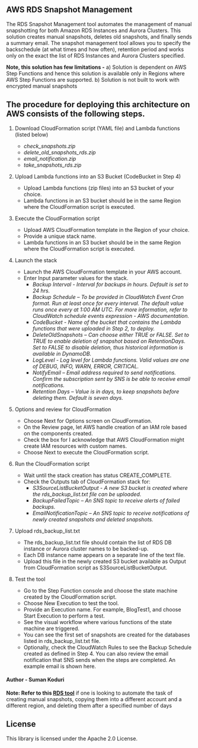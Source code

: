 ## AWS RDS Snapshot Management

The RDS Snapshot Management tool automates the management of manual snapshotting for both Amazon RDS Instances and Aurora Clusters. This solution creates manual snapshots, deletes  old snapshots, and finally sends a summary email. The snapshot management tool allows you to specify the backschedule (at what times and how often), retention period and works only on the exact the list of RDS Instances and Aurora Clusters specified. 

**Note, this solution has few limitations -** 
a)	Solution is dependent on AWS Step Functions and hence this solution is available only in Regions where AWS Step Functions are supported.
b)	Solution is not built to work with encrypted manual snapshots


## The procedure for deploying this architecture on AWS consists of the following steps. 
1. Download CloudFormation script (YAML file) and Lambda functions (listed below)
   - *check_snapshots.zip*
   - *delete_old_snapshots_rds.zip*
   - *email_notification.zip*
   - *take_snapshots_rds.zip*

2. Upload Lambda functions into an S3 Bucket (CodeBucket in Step 4)
   - Upload Lambda functions (zip files) into an S3 bucket of your choice.
   - Lambda functions in an S3 bucket should be in the same Region where the CloudFormation script is executed.

3. Execute the CloudFormation script
   - Upload AWS CloudFormation template in the Region of your choice.
   - Provide a unique stack name.
   - Lambda functions in an S3 bucket should be in the same Region where the CloudFormation script is executed.

4. Launch the stack
   - Launch the AWS CloudFormation template in your AWS account.
   - Enter Input parameter values for the stack.
     - *Backup Interval - Interval for backups in hours. Default is set to 24 hrs.*
     - *Backup Schedule – To be provided in CloudWatch Event Cron format. Run at least once for every interval. The default   value runs once every at 1:00 AM UTC. For more information, refer to CloudWatch schedule events expression - AWS documentation.*
     - *CodeBucket - Name of the bucket that contains the Lambda functions that were uploaded in Step 2, to deploy.*
     - *DeleteOldSnapshots – Can choose either TRUE or FALSE. Set to TRUE to enable deletion of snapshot based on RetentionDays. Set to FALSE to disable deletion, thus historical information is available in DynamoDB.*
     -	*LogLevel - Log level for Lambda functions. Valid values are one of DEBUG, INFO, WARN, ERROR, CRITICAL.*
     -	*NotifyEmail – Email address required to send notifications. Confirm the subscription sent by SNS is be able to receive email notifications.*
     -	*Retention Days – Value is in days, to keep snapshots before deleting them. Default is seven days.*

5. Options and review for CloudFormation
   - Choose Next for Options screen on CloudFormation.
   - On the Review page, let AWS handle creation of an IAM role based on the components created.
   - Check the box for I acknowledge that AWS CloudFormation might create IAM resources with custom names.
   - Choose Next to execute the CloudFormation script.

6. Run the CloudFormation script
   - Wait until the stack creation has status CREATE_COMPLETE.
   - Check the Outputs tab of CloudFormation stack for: 
     - *S3SourceListBucketOutput - A new S3 bucket is created where the rds_backup_list.txt file can be uploaded.*
     - *BackupFailedTopic – An SNS topic to receive alerts of failed backups.*
     - *EmailNotificationTopic – An SNS topic to receive notifications of newly created snapshots and deleted snapshots.*

7. Upload rds_backup_list.txt
   - The rds_backup_list.txt file should contain the list of RDS DB instance or Aurora cluster names to be backed-up. 
   - Each DB instance name appears on a separate line of the text file.
   - Upload this file in the newly created S3 bucket available as Output from CloudFormation script as S3SourceListBucketOutput. 

8. Test the tool
   - Go to the Step Function console and choose the state machine created by the CloudFormation script. 
   - Choose New Execution to test the tool.
   - Provide an Execution name. For example, BlogTest1, and choose Start Execution to perform a test.
   - See the visual workflow where various functions of the state machine are triggered. 
   - You can see the first set of snapshots are created for the databases listed in rds_backup_list.txt file.
   - Optionally, check the CloudWatch Rules to see the Backup Schedule created as defined in Step 4. You can also review the email notification that SNS sends when the steps are completed. An example email is shown here.

#### Author - Suman Koduri

**Note: Refer to this [RDS tool](https://github.com/awslabs/rds-snapshot-tool)** if one is looking to automate the task of creating manual snapshots, copying them into a different account and a different region, and deleting them after a specified number of days

## License

This library is licensed under the Apache 2.0 License. 
